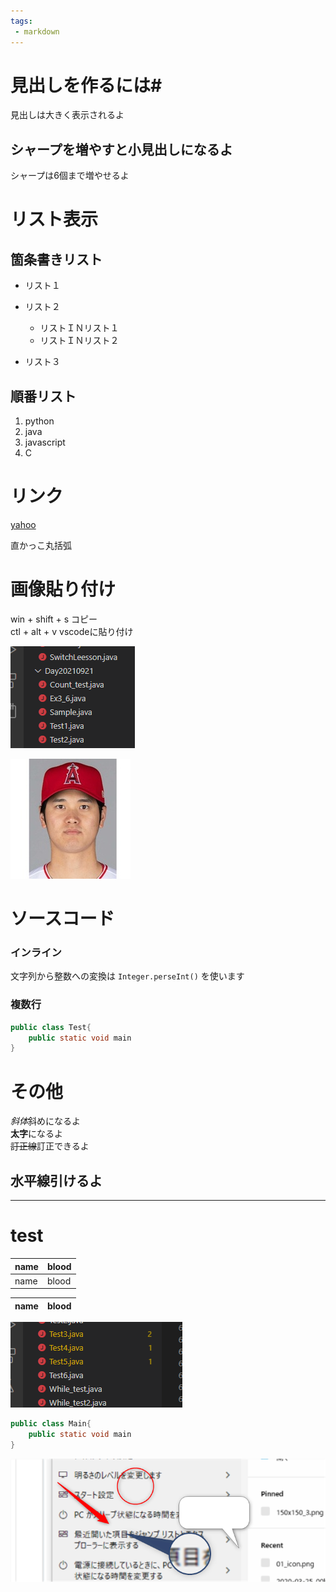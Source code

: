 ```yaml
---
tags:
 - markdown
---
```


# 見出しを作るには#

見出しは大きく表示されるよ

## シャープを増やすと小見出しになるよ
シャープは6個まで増やせるよ

# リスト表示
## 箇条書きリスト
- リスト１
- リスト２
    - リストＩＮリスト１
    - リストＩＮリスト２

- リスト３

## 順番リスト
1. python
2. java
3. javascript
4. C


# リンク
[yahoo](http://yahoo.co.jp)

直かっこ丸括弧

# 画像貼り付け


win + shift + s コピー  
ctl + alt + v vscodeに貼り付け




![](images/2021-09-27-11-13-22.png)  

![大谷さん](images/ootani.jpg)


# ソースコード
### インライン
文字列から整数への変換は
`Integer.perseInt()`
を使います

### 複数行

```java
public class Test{
    public static void main
}
```

# その他
*斜体*斜めになるよ  
**太字**になるよ  
~~訂正線~~訂正できるよ

水平線引けるよ
---
---

# test

| name | blood |  
|-|-|  
| name | blood |  

|name|blood|
|-|-|

![](images/2021-09-29-09-33-22.png)

```java
public class Main{
    public static void main
}
```

![](images/2021-09-30-09-33-45.png)


